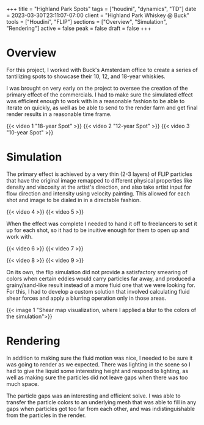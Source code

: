 +++
title = "Highland Park Spots"
tags = ["houdini", "dynamics", "TD"]
date = 2023-03-30T23:11:07-07:00
client = "Highland Park Whiskey @ Buck"
tools = ["Houdini", "FLIP"]
sections = ["Overview", "Simulation", "Rendering"]
active = false
peak = false
draft = false
+++

# Overview
For this project, I worked with Buck's Amsterdam office to create a series of tantilizing spots to showcase their 10, 12, and 18-year whiskies.

I was brought on very early on the project to oversee the creation of the primary effect of the commercials. I had to make sure the simulated effect was efficient enough to work with in a reasonable fashion to be able to iterate on quickly, as well as be able to send to the render farm and get final render results in a reasonable time frame.

{{< video 1 "18-year Spot" >}}
{{< video 2 "12-year Spot" >}}
{{< video 3 "10-year Spot" >}}

# Simulation
The primary effect is achieved by a very thin (2-3 layers) of FLIP particles that have the original image remapped to different physical properties like density and viscosity at the artist's direction, and also take artist input for flow direction and intensity using velocity painting. This allowed for each shot and image to be dialed in in a directable fashion.

{{< video 4 >}}
{{< video 5 >}}

When the effect was complete I needed to hand it off to freelancers to set it up for each shot, so it had to be inuitive enough for them to open up and work with.

{{< video 6 >}}
{{< video 7 >}}


{{< video 8 >}}
{{< video 9 >}}

On its own, the flip simulation did not provide a satisfactory smearing of colors when certain eddies would carry particles far away, and produced a grainy/sand-like result instead of a more fluid one that we were looking for. For this, I had to develop a custom solution that involved calculating fluid shear forces and apply a blurring operation only in those areas.

{{< image 1 "Shear map visualization, where I applied a blur to the colors of the simulation">}}

# Rendering

In addition to making sure the fluid motion was nice, I needed to be sure it was going to render as we expected. There was lighting in the scene so I had to give the liquid some interesting height and respond to lighting, as well as making sure the particles did not leave gaps when there was too much space.

The particle gaps was an interesting and efficient solve. I was able to transfer the particle colors to an underlying mesh that was able to fill in any gaps when particles got too far from each other, and was indistinguishable from the particles in the render.

